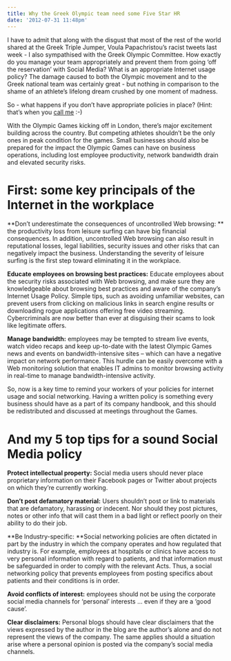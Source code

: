 ```yaml
---
title: Why the Greek Olympic team need some Five Star HR
date: '2012-07-31 11:48pm'
---
```

I have to admit that along with the disgust that most of the rest of the world shared at the Greek Triple Jumper, Voula Papachristou’s racist tweets last week - I also sympathised with the Greek Olympic Committee.  How exactly do you manage your team appropriately and prevent them from going ‘off the reservation’ with Social Media? What is an appropriate Internet usage policy? The damage caused to both the Olympic movement and to the Greek national team was certainly great - but nothing in comparison to the shame of an athlete’s lifelong dream crushed by one moment of madness. 

So - what happens if you don’t have appropriate policies in place? (Hint: that’s when you [call me](/contact) :-)

With the Olympic Games kicking off in London, there’s major excitement building across the country.  But competing athletes shouldn’t be the only ones in peak condition for the games.  Small businesses should also be prepared for the impact the Olympic Games can have on business operations, including lost employee productivity, network bandwidth drain and elevated security risks.

# First: some key principals of the Internet in the workplace

**Don’t underestimate the consequences of uncontrolled Web browsing: ** the productivity loss from leisure surfing can have big financial consequences.  In addition, uncontrolled Web browsing can also result in reputational losses, legal liabilities, security issues and other risks that can negatively impact the business.  Understanding the severity of leisure surfing is the first step toward eliminating it in the workplace.

**Educate employees on browsing best practices:**  Educate employees about the security risks associated with Web browsing, and make sure they are knowledgeable about browsing best practices and aware of the company’s Internet Usage Policy.  Simple tips, such as avoiding unfamiliar websites, can prevent users from clicking on malicious links in search engine results or downloading rogue applications offering free video streaming.  Cybercriminals are now better than ever at disguising their scams to look like legitimate offers.

**Manage bandwidth:**  employees may be tempted to stream live events, watch video recaps and keep up-to-date with the latest Olympic Games news and events on bandwidth-intensive sites – which can have a negative impact on network performance.  This hurdle can be easily overcome with a Web monitoring solution that enables IT admins to monitor browsing activity in real-time to manage bandwidth-intensive activity.

So, now is a key time to remind your workers of your policies for internet usage and social networking.  Having a written policy is something every business should have as a part of its company handbook, and this should be redistributed and discussed at meetings throughout the Games.

# And my 5 top tips for a sound Social Media policy

**Protect intellectual property:** Social media users should never place proprietary information on their Facebook pages or Twitter about projects on which they’re currently working.

**Don’t post defamatory material:** Users shouldn’t post or link to materials that are defamatory, harassing or indecent. Nor should they post pictures, notes or other info that will cast them in a bad light or reflect poorly on their ability to do their job.

**Be Industry-specific: **Social networking policies are often dictated in part by the industry in which the company operates and how regulated that industry is. For example, employees at hospitals or clinics have access to very personal information with regard to patients, and that information must be safeguarded in order to comply with the relevant Acts. Thus, a social networking policy that prevents employees from posting specifics about patients and their conditions is in order.

**Avoid conflicts of interest:** employees should not be using the corporate social media channels for ‘personal’ interests … even if they are a ‘good cause’. 

**Clear disclaimers:** Personal blogs should have clear disclaimers that the views expressed by the author in the blog are the author’s alone and do not represent the views of the company. The same applies should a situation arise where a personal opinion is posted via the company’s social media channels.
